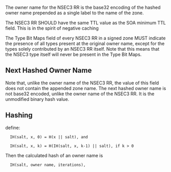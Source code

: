 The owner name for the NSEC3 RR is the base32 encoding of the hashed
owner name prepended as a single label to the name of the zone.

The NSEC3 RR SHOULD have the same TTL value as the SOA minimum TTL
field. This is in the spirit of negative caching

The Type Bit Maps field of every NSEC3 RR in a signed zone MUST
indicate the presence of all types present at the original owner
name, except for the types solely contributed by an NSEC3 RR
itself. Note that this means that the NSEC3 type itself will
never be present in the Type Bit Maps.

## Next Hashed Owner Name

Note that, unlike the owner name of the NSEC3 RR, the value of this field
does not contain the appended zone name.
The next hashed owner name is not base32 encoded, unlike the owner
name of the NSEC3 RR. It is the unmodified binary hash value.

## Hashing

define:

      IH(salt, x, 0) = H(x || salt), and

      IH(salt, x, k) = H(IH(salt, x, k-1) || salt), if k > 0

Then the calculated hash of an owner name is

      IH(salt, owner name, iterations),
